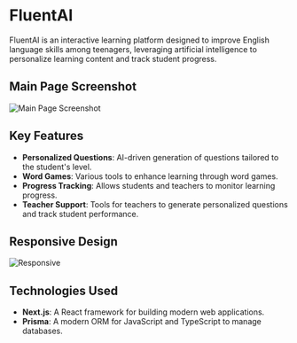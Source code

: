 # FluentAI

FluentAI is an interactive learning platform designed to improve English language skills among teenagers, leveraging artificial intelligence to personalize learning content and track student progress.

## Main Page Screenshot
![Main Page Screenshot](https://private-user-images.githubusercontent.com/114755882/382557001-c7a08cec-c6f0-412a-9d5a-90769c7d2bb4.png?jwt=eyJhbGciOiJIUzI1NiIsInR5cCI6IkpXVCJ9.eyJpc3MiOiJnaXRodWIuY29tIiwiYXVkIjoicmF3LmdpdGh1YnVzZXJjb250ZW50LmNvbSIsImtleSI6ImtleTUiLCJleHAiOjE3MzA2MjI1MzEsIm5iZiI6MTczMDYyMjIzMSwicGF0aCI6Ii8xMTQ3NTU4ODIvMzgyNTU3MDAxLWM3YTA4Y2VjLWM2ZjAtNDEyYS05ZDVhLTkwNzY5YzdkMmJiNC5wbmc_WC1BbXotQWxnb3JpdGhtPUFXUzQtSE1BQy1TSEEyNTYmWC1BbXotQ3JlZGVudGlhbD1BS0lBVkNPRFlMU0E1M1BRSzRaQSUyRjIwMjQxMTAzJTJGdXMtZWFzdC0xJTJGczMlMkZhd3M0X3JlcXVlc3QmWC1BbXotRGF0ZT0yMDI0MTEwM1QwODIzNTFaJlgtQW16LUV4cGlyZXM9MzAwJlgtQW16LVNpZ25hdHVyZT1kZGJkMTQ3ZjBjNmI1MDEyNzRmNjExMDY4ZmYzZjgzNGRkNmFjNjkyYTcwNWY3YWFhNjA4MThlMjJhOTA2NzBjJlgtQW16LVNpZ25lZEhlYWRlcnM9aG9zdCJ9.01lfCcWFuv1H_2VIc1jesgc3eNKyhAy-bpfU64op9ek)

## Key Features
- **Personalized Questions**: AI-driven generation of questions tailored to the student's level.
- **Word Games**: Various tools to enhance learning through word games.
- **Progress Tracking**: Allows students and teachers to monitor learning progress.
- **Teacher Support**: Tools for teachers to generate personalized questions and track student performance.

## Responsive Design
![Responsive](https://private-user-images.githubusercontent.com/114755882/382557001-c7a08cec-c6f0-412a-9d5a-90769c7d2bb4.png?jwt=eyJhbGciOiJIUzI1NiIsInR5cCI6IkpXVCJ9.eyJpc3MiOiJnaXRodWIuY29tIiwiYXVkIjoicmF3LmdpdGh1YnVzZXJjb250ZW50LmNvbSIsImtleSI6ImtleTUiLCJleHAiOjE3MzA2MjI1MzEsIm5iZiI6MTczMDYyMjIzMSwicGF0aCI6Ii8xMTQ3NTU4ODIvMzgyNTU3MDAxLWM3YTA4Y2VjLWM2ZjAtNDEyYS05ZDVhLTkwNzY5YzdkMmJiNC5wbmc_WC1BbXotQWxnb3JpdGhtPUFXUzQtSE1BQy1TSEEyNTYmWC1BbXotQ3JlZGVudGlhbD1BS0lBVkNPRFlMU0E1M1BRSzRaQSUyRjIwMjQxMTAzJTJGdXMtZWFzdC0xJTJGczMlMkZhd3M0X3JlcXVlc3QmWC1BbXotRGF0ZT0yMDI0MTEwM1QwODIzNTFaJlgtQW16LUV4cGlyZXM9MzAwJlgtQW16LVNpZ25hdHVyZT1kZGJkMTQ3ZjBjNmI1MDEyNzRmNjExMDY4ZmYzZjgzNGRkNmFjNjkyYTcwNWY3YWFhNjA4MThlMjJhOTA2NzBjJlgtQW16LVNpZ25lZEhlYWRlcnM9aG9zdCJ9.01lfCcWFuv1H_2VIc1jesgc3eNKyhAy-bpfU64op9ek)

## Technologies Used
- **Next.js**: A React framework for building modern web applications.
- **Prisma**: A modern ORM for JavaScript and TypeScript to manage databases.
